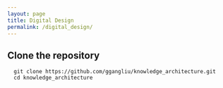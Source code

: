 ```yaml
---
layout: page
title: Digital Design
permalink: /digital_design/
---
```


## Clone the repository

```#!/bash/sh
  git clone https://github.com/ggangliu/knowledge_architecture.git
  cd knowledge_architecture
```
